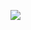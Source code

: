 <a href="https://github.com/DenverCoder1/readme-typing-svg"><img src="https://readme-typing-svg.herokuapp.com?lines=This+Is+Gaim;Your+Worst+Nightmare;Escape+Before+Its+Too+Late&center=true&width=500&height=50"></a>




<!-- Animation from @DenverCoder1 on Github -->